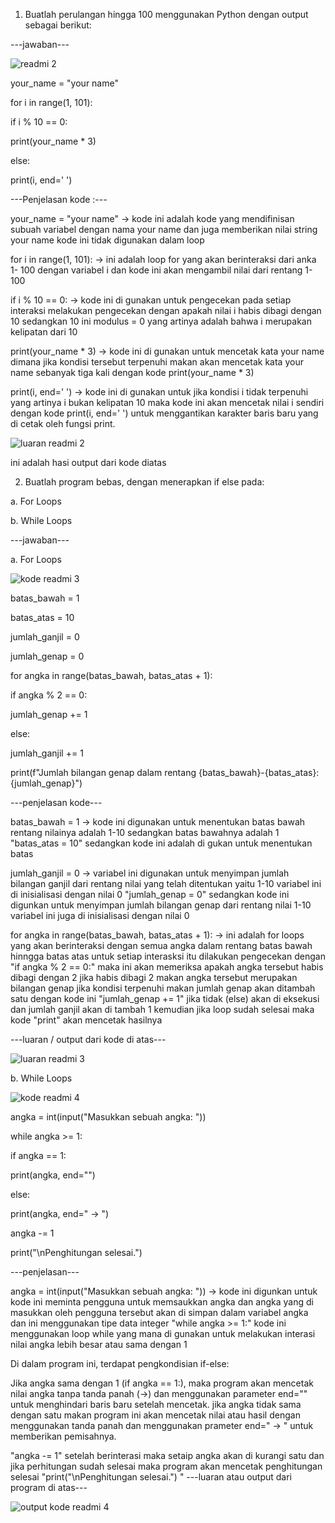 1. Buatlah perulangan hingga 100 menggunakan Python dengan output sebagai berikut:
   
---jawaban---
   
![readmi 2](https://github.com/yumajuliana/yumajuliana/assets/150018196/86ff408d-8a9d-4ba7-bf2b-e4f4d513b4a2)

your_name = "your name"

for i in range(1, 101):

if i % 10 == 0:

print(your_name * 3) 

else:

print(i, end=' ')
        
---Penjelasan kode :---

your_name = "your name" -> kode ini adalah kode yang mendifinisan subuah variabel dengan nama your name dan juga memberikan nilai string your name kode ini tidak digunakan dalam loop 

for i in range(1, 101): -> ini adalah loop for yang akan berinteraksi dari anka 1- 100 dengan variabel i dan kode ini akan mengambil nilai dari rentang 1-100 

 if i % 10 == 0: -> kode ini di gunakan untuk pengecekan pada setiap interaksi melakukan pengecekan dengan apakah nilai i habis dibagi dengan 10 sedangkan 10 ini modulus = 0 yang artinya adalah bahwa i merupakan kelipatan dari 10 

  print(your_name * 3)  -> kode ini di gunakan untuk mencetak kata your name dimana jika kondisi tersebut terpenuhi makan akan mencetak kata your name sebanyak tiga kali dengan kode  print(your_name * 3) 

print(i, end=' ')   ->  kode ini di gunakan untuk jika kondisi i tidak terpenuhi yang artinya i bukan kelipatan 10 maka kode ini akan mencetak nilai i sendiri dengan kode print(i, end=' ')   untuk menggantikan karakter baris baru yang di cetak oleh fungsi print.


![luaran readmi 2](https://github.com/yumajuliana/yumajuliana/assets/150018196/d0873178-9c7f-4195-b3a2-6ce9682470d7)

ini adalah hasi output dari kode diatas 

2. Buatlah program bebas, dengan menerapkan if else pada:
   
a. For Loops

b. While Loops

---jawaban---

a. For Loops

![kode readmi 3](https://github.com/yumajuliana/yumajuliana/assets/150018196/830d1651-6d86-4793-9725-a0d7c6f9a80f)

batas_bawah = 1

batas_atas = 10

jumlah_ganjil = 0

jumlah_genap = 0

for angka in range(batas_bawah, batas_atas + 1):

if angka % 2 == 0:

jumlah_genap += 1

else:
 
 jumlah_ganjil += 1
 
print(f"Jumlah bilangan genap dalam rentang {batas_bawah}-{batas_atas}: {jumlah_genap}")

---penjelasan kode---

batas_bawah = 1  -> kode ini digunakan untuk menentukan batas bawah rentang nilainya adalah 1-10 sedangkan batas bawahnya adalah 1 "batas_atas = 10" sedangkan kode ini adalah di gukan untuk menentukan batas 

jumlah_ganjil = 0 -> variabel ini digunakan untuk menyimpan jumlah bilangan ganjil dari rentang nilai yang telah ditentukan yaitu 1-10  variabel ini di inisialisasi dengan nilai 0 "jumlah_genap = 0" sedangkan kode ini digunkan untuk menyimpan jumlah bilangan genap dari rentang nilai 1-10 variabel ini juga di inisialisasi dengan nilai 0 

for angka in range(batas_bawah, batas_atas + 1): -> ini adalah for loops yang akan berinteraksi dengan semua angka dalam rentang batas bawah hinngga batas atas untuk setiap interasksi itu dilakukan pengecekan dengan "if angka % 2 == 0:" maka ini akan memeriksa apakah angka tersebut habis dibagi dengan 2 jika habis dibagi 2 makan angka tersebut merupakan bilangan genap jika kondisi terpenuhi makan jumlah genap akan ditambah satu dengan kode ini "jumlah_genap += 1" jika tidak (else) akan di eksekusi dan jumlah ganjil akan di tambah 1 kemudian jika loop sudah selesai maka kode "print" akan mencetak hasilnya

---luaran / output dari kode di atas---

![luaran readmi 3](https://github.com/yumajuliana/yumajuliana/assets/150018196/f3ece849-429c-49ad-a8f4-8386bc784e5d)

b. While Loops

![kode readmi 4](https://github.com/yumajuliana/yumajuliana/assets/150018196/73805f0b-992a-430c-853b-09000f09d1c2)

angka = int(input("Masukkan sebuah angka: "))

while angka >= 1:

if angka == 1:

print(angka, end="")

else:

print(angka, end=" -> ")

angka -= 1

print("\nPenghitungan selesai.")

---penjelasan---

angka = int(input("Masukkan sebuah angka: ")) -> kode ini digunkan untuk  kode ini meminta pengguna untuk memsaukkan angka dan angka yang di masukkan oleh pengguna tersebut akan di simpan dalam variabel angka dan ini menggunakan tipe data integer "while angka >= 1:" kode ini menggunakan loop while yang mana di gunakan untuk melakukan interasi nilai angka lebih besar atau sama dengan 1 

Di dalam program ini, terdapat  pengkondisian if-else:

Jika angka sama dengan 1 (if angka == 1:), maka program akan mencetak nilai angka tanpa tanda panah (->) dan menggunakan parameter end="" untuk menghindari baris baru setelah mencetak.
jika angka tidak sama dengan satu makan program ini akan mencetak nilai atau hasil dengan menggunakan tanda panah dan menggunakan prameter end=" -> " untuk memberikan pemisahnya. 

"angka -= 1" setelah berinterasi maka setaip angka akan di kurangi satu dan jika perhitungan sudah selesai maka program akan mencetak penghitungan selesai "print("\nPenghitungan selesai.")
"
---luaran atau output dari program di atas---

![output kode readmi 4](https://github.com/yumajuliana/yumajuliana/assets/150018196/f99fc5fb-f0e4-41da-9e9a-3ebd91a57b68)


 



